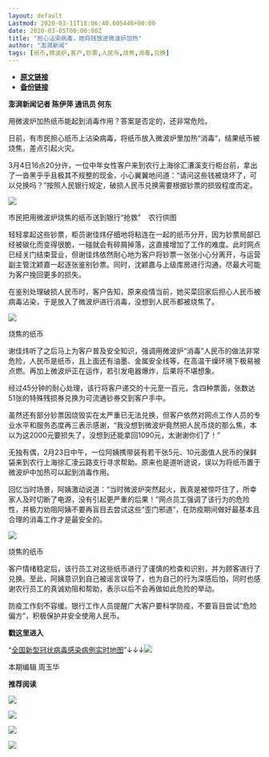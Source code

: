 ```yaml
---
layout: default
Lastmod: 2020-03-11T18:06:40.605448+00:00
date: 2020-03-05T00:00:00Z
title: "担心沾染病毒，她将钱放进微波炉加热"
author: "澎湃新闻"
tags: [纸币,微波炉,客户,钞票,人民币,烧焦,消毒,兑换]
---
```


* [**原文链接**](https://mp.weixin.qq.com/s/gCYyZv7EHFLdjZyBHchKBA)
* [**备份链接**](http://archive.today/Ee5WD)


**澎湃新闻记者 陈伊萍 通讯员 何东**

  

用微波炉加热纸币能起到消毒作用？答案是否定的，还非常危险。

日前，有市民担心纸币上沾染病毒，将纸币放入微波炉里加热“消毒”，结果纸币被烧焦，差点引起火灾。

3月4日16点20分许，一位中年女性客户来到农行上海徐汇漕溪支行柜台前，拿出了一沓黑乎乎且极其不规整的现金，小心翼翼地问道：“请问这些钱被烧坏了，可以兑换吗？”按照人民银行规定，破损人民币兑换需要根据钞票的损毁程度而定。  

  

![](/images/post/b59d3b813f9ea576fc59746192a0c8e3.jpg)

市民把用微波炉烧焦的纸币送到银行“抢救”    农行供图  
  

轻轻拿起这些钞票，柜员谢佳炜仔细地将粘连在一起的纸币分开，因为钞票局部已经被碳化而变得很脆，一碰就会有碎屑掉落，这直接增加了工作的难度。此时网点已经关门结束营业，但谢佳炜依然耐心地为客户将钞票一张张小心分离开，与运营副主管沈颖嘉一起逐张鉴别钞票。同时，沈颖嘉与上级库房进行沟通，尽最大可能为客户挽回更多的损失。

在鉴别处理破损人民币时，客户告知，原来疫情当前，她买菜回家后担心人民币被病毒沾染，于是放入了微波炉进行消毒，没想到人民币都被烧焦了。  

  

![](/images/post/238c8cfa0a53aa289dd7fcddb9da6728.jpg)

烧焦的纸币  
  

谢佳炜听了之后马上为客户普及安全知识，强调用微波炉“消毒”人民币的做法非常危险，人民币是纸币，且上面还有油墨、金属安全线等，在高温干燥环境下极易被点燃。再加上微波炉正在运作，若引发电器爆炸，后果将不堪想象。

经过45分钟的耐心处理，该行将客户递交的十元至一百元，含四种票面，张数达51张的特殊残损券兑换为可流通钞券交到客户手中。

虽然还有部分钞票因烧毁实在太严重已无法兑换，但客户依然对网点工作人员的专业水平和服务态度再三表示感谢，“我没想到微波炉竟然把人民币烧的那么焦，本以为这2000元要损失了，没想到还能拿回1090元，太谢谢你们了！”

无独有偶，2月23日中午，一位阿姨携带装有若干张5元、10元面值人民币的保鲜袋来到农行上海徐汇凌云路支行寻求帮助。原来也是道听途说，误以为将纸币置于微波炉中加热可以起到消毒作用。

回忆当时场景，阿姨激动说道：“当时微波炉突然起火，我真是被惊吓住了，所幸家人及时切断了电源，没有引起更严重的后果！”网点员工强调了该行为的危险性，并极力劝阻阿姨不要再盲目去尝试这些“歪门邪道”，在防疫期间做好最基本且合理的消毒工作才是最安全的。  

  

![](/images/post/814b2423a075e1124b974a8e54d3ed92.jpg)

烧焦的纸币  
  

客户情绪稳定后，该行员工对这些纸币进行了谨慎的检查和识别，并为顾客进行了兑换。至此，阿姨意识到自己被谣言误导了，也为自己的行为深感后怕，同时也感谢农行员工的真诚劝阻和帮助，表示以后不会再做如此危险的举动。

防疫工作刻不容缓。银行工作人员提醒广大客户要科学防疫，不要盲目尝试“危险偏方”，积极保护并安全使用人民币。

  

  

**戳这里进入**

“[全国新型冠状病毒感染病例实时地图](http://projects.thepaper.cn/thepaper-cases/839studio/feiyan/)”↓↓↓[![](/images/post/15a4bc01c19b9e56f61d4f79069e4c63.jpg)](http://projects.thepaper.cn/thepaper-cases/839studio/feiyan/)  

本期编辑 周玉华  

  

**推荐阅读**

[![](/images/post/e6eeace50a3d6097c02d3028dccb82ec.jpg)](http://mp.weixin.qq.com/s?__biz=MjM5MzI5NTU3MQ==&mid=2651596826&idx=1&sn=05ce9cbb2eee59970eea12fc1f33fe9c&chksm=bd61b5a68a163cb0946884a65b74b2cc2cfac157ce6ab47d6224aad1b1f07cc1a59aece3ea8c&scene=21#wechat_redirect)

[![](/images/post/ca5e19311bd13de311a7bd93f8eba2a6.jpg)](http://mp.weixin.qq.com/s?__biz=MjM5MzI5NTU3MQ==&mid=2651595860&idx=1&sn=6ba0af6bd94c0e122c5136345e632e6a&chksm=bd61b9e88a1630fe7de2b6aaa4f1dd87bd77da795dbe23ce66c455460b4742d951812a8fad76&scene=21#wechat_redirect)

[![](/images/post/41c1a078bd0a6b5fd4f62312d9437991.jpg)](http://mp.weixin.qq.com/s?__biz=MjM5MzI5NTU3MQ==&mid=2651592656&idx=2&sn=0ebb59d9b64ac5e4409cf19c094284e7&chksm=bd618a6c8a16037a8f75a9010d101e7d7bf1d92b9e28e46719dfb3ea14d5e1788c3c3e8619d4&scene=21#wechat_redirect)

[![](/images/post/faa036129172f4ba4cb775ad946d1eff.jpg)](https://a.app.qq.com/o/simple.jsp?pkgname=com.wondertek.paper)

